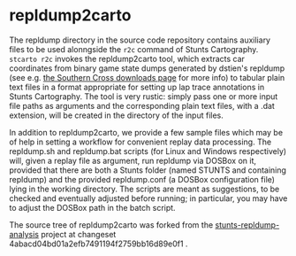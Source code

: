 repldump2carto
==============

The repldump directory in the source code repository contains auxiliary files
to be used alonngside the `r2c` command of Stunts Cartography. `stcarto r2c`
invokes the repldump2carto tool, which extracts car coordinates from binary
game state dumps generated by dstien's repldump (see e.g. [the Southern Cross
downloads page](http://scr.stunts.hu/mods.html) for more info) to tabular plain
text files in a format appropriate for setting up lap trace annotations in
Stunts Cartography. The tool is very rustic: simply pass one or more input file
paths as arguments and the corresponding plain text files, with a .dat
extension, will be created in the directory of the input files.

In addition to repldump2carto, we provide a few sample files which may be of
help in setting a workflow for convenient replay data processing. The
repldump.sh and repldump.bat scripts (for Linux and Windows respectively) will,
given a replay file as argument, run repldump via DOSBox on it, provided that
there are both a Stunts folder (named STUNTS and containing repldump) and the
provided repldump.conf (a DOSBox configuration file) lying in the working
directory. The scripts are meant as suggestions, to be checked and eventually
adjusted before running; in particular, you may have to adjust the DOSBox path
in the batch script.

The source tree of repldump2carto was forked from the
[stunts-repldump-analysis](https://bitbucket.org/duplode/stunts-repldump-analysis)
project at changeset 4abacd04bd01a2efb7491194f2759bb16d89e0f1 .

